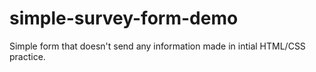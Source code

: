 # simple-survey-form-demo

Simple form that doesn't send any information made in intial HTML/CSS practice.
